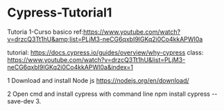 # Cypress-Tutorial1
Tutoria 1-Curso basico  ref:https://www.youtube.com/watch?v=drzcQ3Tt1hU&amp;list=PLjM3-neCG6qxbI9lGKq2i0Co4kkAPWI0a

tutorial: https://docs.cypress.io/guides/overview/why-cypress
class: https://www.youtube.com/watch?v=drzcQ3Tt1hU&list=PLjM3-neCG6qxbI9lGKq2i0Co4kkAPWI0a&index=1

1 Download and install Node js
https://nodejs.org/en/download/

2 Open cmd and install cypress with command line 
  npm install cypress --save-dev
3.  